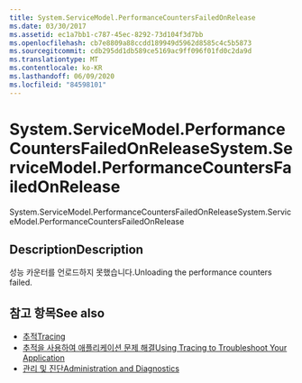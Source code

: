```yaml
---
title: System.ServiceModel.PerformanceCountersFailedOnRelease
ms.date: 03/30/2017
ms.assetid: ec1a7bb1-c787-45ec-8292-73d104f3d7bb
ms.openlocfilehash: cb7e8809a88ccdd189949d5962d8585c4c5b5873
ms.sourcegitcommit: cdb295dd1db589ce5169ac9ff096f01fd0c2da9d
ms.translationtype: MT
ms.contentlocale: ko-KR
ms.lasthandoff: 06/09/2020
ms.locfileid: "84598101"
---
```

# <a name="systemservicemodelperformancecountersfailedonrelease"></a><span data-ttu-id="d655b-102">System.ServiceModel.PerformanceCountersFailedOnRelease</span><span class="sxs-lookup"><span data-stu-id="d655b-102">System.ServiceModel.PerformanceCountersFailedOnRelease</span></span>
<span data-ttu-id="d655b-103">System.ServiceModel.PerformanceCountersFailedOnRelease</span><span class="sxs-lookup"><span data-stu-id="d655b-103">System.ServiceModel.PerformanceCountersFailedOnRelease</span></span>  
  
## <a name="description"></a><span data-ttu-id="d655b-104">Description</span><span class="sxs-lookup"><span data-stu-id="d655b-104">Description</span></span>  
 <span data-ttu-id="d655b-105">성능 카운터를 언로드하지 못했습니다.</span><span class="sxs-lookup"><span data-stu-id="d655b-105">Unloading the performance counters failed.</span></span>  
  
## <a name="see-also"></a><span data-ttu-id="d655b-106">참고 항목</span><span class="sxs-lookup"><span data-stu-id="d655b-106">See also</span></span>

- [<span data-ttu-id="d655b-107">추적</span><span class="sxs-lookup"><span data-stu-id="d655b-107">Tracing</span></span>](index.md)
- [<span data-ttu-id="d655b-108">추적을 사용하여 애플리케이션 문제 해결</span><span class="sxs-lookup"><span data-stu-id="d655b-108">Using Tracing to Troubleshoot Your Application</span></span>](using-tracing-to-troubleshoot-your-application.md)
- [<span data-ttu-id="d655b-109">관리 및 진단</span><span class="sxs-lookup"><span data-stu-id="d655b-109">Administration and Diagnostics</span></span>](../index.md)
